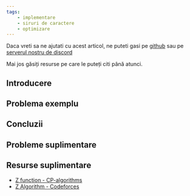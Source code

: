 ```yaml
---
tags:
    - implementare
    - siruri de caractere
    - optimizare
---
```


Daca vreti sa ne ajutati cu acest articol, ne puteti gasi pe [github](https://github.com/roalgo-discord/arhiva-educationala) sau pe [serverul nostru de discord](https://discord.gg/vdDRSmg3fC)

Mai jos găsiți resurse pe care le puteți citi până atunci.

## Introducere

## Problema exemplu

## Concluzii

## Probleme suplimentare

## Resurse suplimentare

* [Z function - CP-algorithms](https://cp-algorithms.com/string/z-function.html)
* [Z Algorithm - Codeforces](https://codeforces.com/blog/entry/3107)